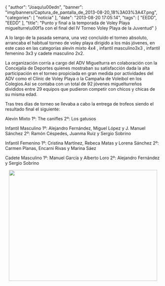{
  "author": "Joaqu\u00edn", 
  "banner": "img/banners/Captura_de_pantalla_de_2013-08-20_18%3A03%3A47.png", 
  "categories": [
    "noticia"
  ], 
  "date": "2013-08-20 17:05:14", 
  "tags": [
    "EEDD", 
    "EEDD"
  ], 
  "title": "Punto y final a la temporada de Voley Playa miguelturre\u00f1a con el final del IV Torneo Voley Playa de la Juventud"
}

A lo largo de la pasada semana, una vez concluído el torneo absoluto, arrancaba el habitual torneo de voley playa dirigido a los más jóvenes, en este caso en las categorías alevín mixto 4x4 , infantil masculino3x3 , infantil femenino 3x3  y cadete masculino 2x2.

La organización corría a cargo del ADV Miguelturra en colaboración con la Concejalía de Deportes quienes mostraban su satisfacción dada la alta participación en el torneo propiciada en gran medida por actividades del ADV como el Clínic de Voley Playa o la Campaña de Voleibol en los Colegios.Así se contaba con un total de 92 jóvenes miguelturreños divididos entre 29 equipos que pudieron competir con chicos y chicas de su misma edad.

Tras tres días de torneo se llevaba a cabo la entrega de trofeos siendo el resultado final el siguiente:

Alevín Mixto
1º: The canifles
2º: Los gatusos

Infantil Masculino
1º: Alejandro Fernández, Miguel López y J. Manuel Sánchez
2º: Ramón Céspedes, Juanma Ruiz y Sergio Sobrino 

Infantil Femenino
1º: Cristina Martínez, Rebeca Matas y Lorena Sánchez
2º: Carmen Planas, Encarni Rivas y Marina Sáez

Cadete Masculino
1º: Manuel García y Alberto Loro
2º: Alejandro Fernández y Sergio Sobrino

<center>
<img src="http://www.advmiguelturra.org/drupal/sites/default/files/Captura%20de%20pantalla%20de%202013-08-20%2018%3A03%3A47.png" height="360" width="480"/> </center>


